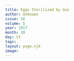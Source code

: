 ```yaml
---
title: Eggs Sterilized by Gas
author: Unknown
issue: 16
volume: 5
year: 1917
month: 20
day: VI
tags:
layout: page.njk
image:
---
```



